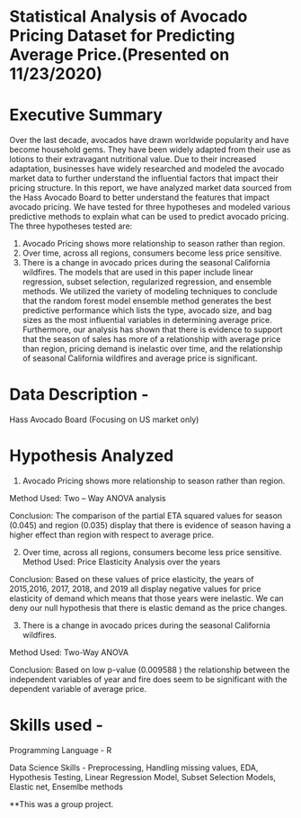 # Statistical Analysis of Avocado Pricing Dataset for Predicting Average Price.(Presented on 11/23/2020)

# Executive Summary
Over the last decade, avocados have drawn worldwide popularity and have become household gems. They
have been widely adapted from their use as lotions to their extravagant nutritional value. Due to their
increased adaptation, businesses have widely researched and modeled the avocado market data to further
understand the influential factors that impact their pricing structure. In this report, we have analyzed
market data sourced from the Hass Avocado Board to better understand the features that impact avocado
pricing. We have tested for three hypotheses and modeled various predictive methods to explain what can
be used to predict avocado pricing. The three hypotheses tested are:
1. Avocado Pricing shows more relationship to season rather than region.
2. Over time, across all regions, consumers become less price sensitive.
3. There is a change in avocado prices during the seasonal California wildfires.
The models that are used in this paper include linear regression, subset selection, regularized regression,
and ensemble methods. We utilized the variety of modeling techniques to conclude that the random forest
model ensemble method generates the best predictive performance which lists the type, avocado size, and
bag sizes as the most influential variables in determining average price. Furthermore, our analysis has shown
that there is evidence to support that the season of sales has more of a relationship with average price than
region, pricing demand is inelastic over time, and the relationship of seasonal California wildfires and average
price is significant.

# Data Description - 
Hass Avocado Board (Focusing on US market only)

# Hypothesis Analyzed 
1. Avocado Pricing shows more relationship to season rather than region.

Method Used: Two – Way ANOVA analysis

Conclusion: The comparison of the partial ETA squared values for season (0.045) and region (0.035) display that there is evidence of season having a higher effect than region with respect to average price.

2. Over time, across all regions, consumers become less price sensitive.
Method Used: Price Elasticity Analysis over the years

Conclusion: Based on these values of price elasticity, the years of 2015,2016, 2017, 2018, and 2019 all display negative values for price elasticity of demand which means that those years were inelastic. We can deny our null hypothesis that there is elastic demand as the price changes.

3. There is a change in avocado prices during the seasonal California wildfires.

Method Used: Two-Way ANOVA

Conclusion: Based on low p-value (0.009588 ) the relationship between the independent variables of year and fire does seem to be significant with the dependent variable of average price.

# Skills used -
Programming Language - R 

Data Science Skills - Preprocessing, Handling missing values, EDA, Hypothesis Testing, Linear Regression Model, Subset Selection Models, Elastic net, Ensemlbe methods

**This was a group project.

